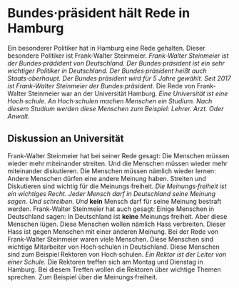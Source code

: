 #       Bundes·präsident hält Rede in Hamburg    

Ein besonderer Politiker hat in Hamburg eine Rede gehalten. Dieser besondere Politiker ist Frank-Walter Steinmeier.  *Frank-Walter Steinmeier ist der Bundes·prädident von Deutschland.*   *Der Bundes·präsident ist ein sehr wichtiger Politiker in Deutschland.*  *Der Bundes·präsident heißt auch Staats·oberhaupt.*   *Der Bundes·präsident wird für 5 Jahre gewählt.*   *Seit 2017 ist Frank-Walter Steinmeier der Bundes·präsident.*  Die Rede von Frank-Walter Steinmeier war an der Universität Hamburg.  *Eine Universität ist eine Hoch·schule.*   *An Hoch·schulen machen Menschen ein Studium.*   *Nach diesem Studium werden diese Menschen zum Beispiel:*  *Lehrer.*  *Arzt.*  *Oder Anwalt.*  

## Diskussion an Universität
Frank-Walter Steinmeier hat bei seiner Rede gesagt: Die Menschen müssen wieder mehr miteinander streiten. Und die Menschen müssen wieder mehr miteinander diskutieren. Die Menschen müssen nämlich wieder lernen: Andere Menschen dürfen eine andere Meinung haben. Streiten und Diskutieren sind wichtig für die Meinungs·freiheit.  *Die Meinungs·freiheit ist ein wichtiges Recht.*   *Jeder Mensch darf in Deutschland seine Meinung sagen.*  *Und schreiben.*   *Und*  **kein** Mensch darf für seine Meinung bestraft werden. Frank-Walter Steinmeier hat auch gesagt: Einige Menschen in Deutschland sagen: In Deutschland ist **keine** Meinungs·freiheit. Aber diese Menschen lügen. Diese Menschen wollen nämlich Hass verbreiten. Dieser Hass ist gegen Menschen mit einer anderen Meinung. 
Bei der Rede von Frank-Walter Steinmeier waren viele Menschen. Diese Menschen sind wichtige Mitarbeiter von Hoch·schulen in Deutschland. Diese Menschen sind zum Beispiel Rektoren von Hoch·schulen.  *Ein Rektor ist der Leiter von einer Schule.*  Die Rektoren treffen sich am Montag und Dienstag in Hamburg. Bei diesem Treffen wollen die Rektoren über wichtige Themen sprechen. Zum Beispiel über die Meinungs·freiheit. 
